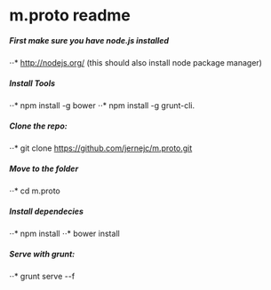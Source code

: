 # m.proto readme

##### First make sure you have node.js installed
⋅⋅* http://nodejs.org/ (this should also install node package manager)

##### Install Tools
⋅⋅* npm install -g bower
⋅⋅* npm install -g grunt-cli.

##### Clone the repo:
⋅⋅* git clone https://github.com/jernejc/m.proto.git

##### Move to the folder
⋅⋅* cd m.proto

##### Install dependecies
⋅⋅* npm install
⋅⋅* bower install

##### Serve with grunt:
⋅⋅* grunt serve --f